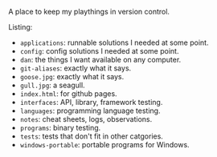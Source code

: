 A place to keep my playthings in version control.

Listing:
- `applications`: runnable solutions I needed at some point.
- `config`: config solutions I needed at some point.
- `dan`: the things I want available on any computer.
- `git-aliases`: exactly what it says.
- `goose.jpg`: exactly what it says.
- `gull.jpg`: a seagull.
- `index.html`: for github pages.
- `interfaces`: API, library, framework testing.
- `languages`: programming language testing.
- `notes`: cheat sheets, logs, observations.
- `programs`: binary testing.
- `tests`: tests that don't fit in other catgories.
- `windows-portable`: portable programs for Windows.
